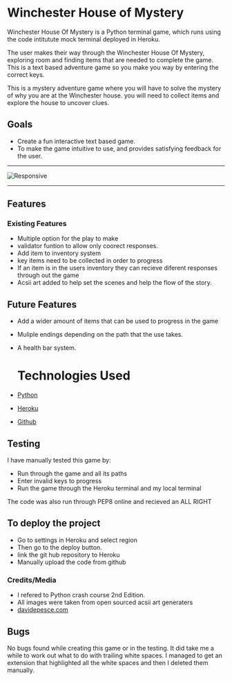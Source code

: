 
# Winchester House of Mystery

Winchester House Of Mystery is a Python terminal game, which runs using the code intitutute mock terminal
deployed in Heroku.

The user makes their way through the Winchester House Of Mystery, exploring room and finding items that are needed to complete
the game. This is a text based adventure game so you make you way by entering the correct keys.

This is a mystery adventure game where you will have to solve the mystery of why you are at the Winchester house. you will need to
collect items and explore the house to uncover clues.



## Goals

* Create a fun interactive text based game.
* To make the game intuitive to use, and provides satisfying feedback for the user.






------
![Responsive](/readMe-images/responsive.png)



------

## Features

### Existing Features

* Multiple option for the play to make
* validator funtion to allow only coorect responses.
* Add item to inventory system
* key items need to be collected in order to progress
* If an item is in the users inventory they can recieve diferent responses through out the game
* Acsii art added to help set the scenes and help the flow of the story.







## Future Features
* Add a wider amount of items that can be used to progress in the game
* Muliple endings depending on the path that the use takes.
* A health bar system.




  # Technologies Used
* [Python](https://www.python.org/)
* [Heroku](https://www.w3.org/Style/CSS/Overview.en.html)
* [Github](https://github.com/)


## Testing

I have manually tested this game by:

* Run through the game and all its paths
* Enter invalid keys to progress
* Run the game through the Heroku terminal and my local terminal

The code was also run through PEP8 online and recieved an ALL RIGHT



## To deploy the project

* Go to settings in Heroku and select region
* Then go to the deploy button.
* link the git hub repository to Heroku
* Manually upload the code from github




### Credits/Media



  * I refered to Python crash course 2nd Edition.
  * All images were taken from open sourced acsii art generaters
  * [davidepesce.com](https://www.davidepesce.com/2020/02/26/13-tips-for-writing-a-good-text-adventure-game/)





## Bugs

No bugs found while creating this game or in the testing.
It did take me a while to work out what to do with trailing white spaces.
I managed to get an extension that highlighted all the white spaces and then I deleted
them manually.
